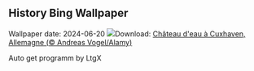 ## History Bing Wallpaper
Wallpaper date: 2024-06-20
![](https://www.bing.com/th?id=OHR.CuxhavenTower_FR-CA9531347179_UHD.jpg&w=1000)Download: [Château d'eau à Cuxhaven, Allemagne (© Andreas Vogel/Alamy)](https://www.bing.com/th?id=OHR.CuxhavenTower_FR-CA9531347179_UHD.jpg)

Auto get programm by LtgX

